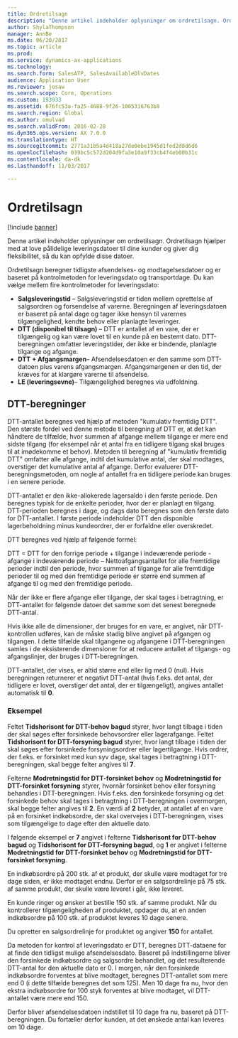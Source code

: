 ```yaml
---
title: Ordretilsagn
description: "Denne artikel indeholder oplysninger om ordretilsagn. Ordretilsagn hjælper med at love pålidelige leveringsdatoer til dine kunder og giver dig fleksibilitet, så du kan opfylde disse datoer."
author: ShylaThompson
manager: AnnBe
ms.date: 06/20/2017
ms.topic: article
ms.prod: 
ms.service: dynamics-ax-applications
ms.technology: 
ms.search.form: SalesATP, SalesAvailableDlvDates
audience: Application User
ms.reviewer: josaw
ms.search.scope: Core, Operations
ms.custom: 193933
ms.assetid: 676fc53a-fa25-4688-9f26-1005316763b8
ms.search.region: Global
ms.author: omulvad
ms.search.validFrom: 2016-02-28
ms.dyn365.ops.version: AX 7.0.0
ms.translationtype: HT
ms.sourcegitcommit: 2771a31b5a4d418a27de0ebe1945d1fed2d8d6d6
ms.openlocfilehash: 039bc5c572d204d9fa3e10a9f33cb4f4eb00b31c
ms.contentlocale: da-dk
ms.lasthandoff: 11/03/2017

---
```


# <a name="order-promising"></a>Ordretilsagn

[!include [banner](../includes/banner.md)]

Denne artikel indeholder oplysninger om ordretilsagn. Ordretilsagn hjælper med at love pålidelige leveringsdatoer til dine kunder og giver dig fleksibilitet, så du kan opfylde disse datoer.

Ordretilsagn beregner tidligste afsendelses- og modtagelsesdatoer og er baseret på kontrolmetoden for leveringsdato og transportdage. Du kan vælge mellem fire kontrolmetoder for leveringsdato:

-   **Salgsleveringstid** – Salgsleveringstid er tiden mellem oprettelse af salgsordren og forsendelse af varerne. Beregningen af leveringsdatoen er baseret på antal dage og tager ikke hensyn til varernes tilgængelighed, kendte behov eller planlagte leveringer.
-   **DTT (disponibel til tilsagn)** – DTT er antallet af en vare, der er tilgængelig og kan være lovet til en kunde på en bestemt dato. DTT-beregningen omfatter leveringstider, der ikke er bindende, planlagte tilgange og afgange.
-   **DTT + Afgangsmargen**– Afsendelsesdatoen er den samme som DTT-datoen plus varens afgangsmargen. Afgangsmargenen er den tid, der kræves for at klargøre varerne til afsendelse.
-   **LE (leveringsevne)**– Tilgængelighed beregnes via udfoldning.

## <a name="atp-calculations"></a>DTT-beregninger
DTT-antallet beregnes ved hjælp af metoden "kumulativ fremtidig DTT". Den største fordel ved denne metode til beregning af DTT er, at det kan håndtere de tilfælde, hvor summen af afgange mellem tilgange er mere end sidste tilgang (for eksempel når et antal fra en tidligere tilgang skal bruges til at imødekomme et behov). Metoden til beregning af "kumulativ fremtidig DTT" omfatter alle afgange, indtil det kumulative antal, der skal modtages, overstiger det kumulative antal af afgange. Derfor evaluerer DTT-beregningsmetoden, om nogle af antallet fra en tidligere periode kan bruges i en senere periode.  

DTT-antallet er den ikke-allokerede lagersaldo i den første periode. Den beregnes typisk for de enkelte perioder, hvor der er planlagt en tilgang. DTT-perioden beregnes i dage, og dags dato beregnes som den første dato for DTT-antallet. I første periode indeholder DTT den disponible lagerbeholdning minus kundeordrer, der er forfaldne eller overskredet.  

DTT beregnes ved hjælp af følgende formel:  

DTT = DTT for den forrige periode + tilgange i indeværende periode - afgange i indeværende periode – Nettoafgangsantallet for alle fremtidige perioder indtil den periode, hvor summen af tilgange for alle fremtidige perioder til og med den fremtidige periode er større end summen af afgange til og med den fremtidige periode.  

Når der ikke er flere afgange eller tilgange, der skal tages i betragtning, er DTT-antallet for følgende datoer det samme som det senest beregnede DTT-antal.  

Hvis ikke alle de dimensioner, der bruges for en vare, er angivet, når DTT-kontrollen udføres, kan de måske stadig blive angivet på afgangen og tilgangen. I dette tilfælde skal tilgangene og afgangene i DTT-beregningen samles i de eksisterende dimensioner for at reducere antallet af tilgangs- og afgangslinjer, der bruges i DTT-beregningen.  

DTT-antallet, der vises, er altid større end eller lig med 0 (nul). Hvis beregningen returnerer et negativt DTT-antal (hvis f.eks. det antal, der tidligere er lovet, overstiger det antal, der er tilgængeligt), angives antallet automatisk til **0**.

### <a name="example"></a>Eksempel

Feltet **Tidshorisont for DTT-behov bagud** styrer, hvor langt tilbage i tiden der skal søges efter forsinkede behovsordrer eller lagerafgange. Feltet **Tidshorisont for DTT-forsyning bagud** styrer, hvor langt tilbage i tiden der skal søges efter forsinkede forsyningsordrer eller lagertilgange. Hvis ordrer, der f.eks. er forsinket med kun syv dage, skal tages i betragtning i DTT-beregningen, skal begge felter angives til **7**.  

Felterne **Modretningstid for DTT-forsinket behov** og **Modretningstid for DTT-forsinket forsyning** styrer, hvornår forsinket behov eller forsyning behandles i DTT-beregningen. Hvis f.eks. den forsinkede forsyning og det forsinkede behov skal tages i betragtning i DTT-beregningen i overmorgen, skal begge felter angives til **2**. En værdi af **2** betyder, at antallet af en vare på en forsinket indkøbsordre, der skal overvejes i DTT-beregningen, vises som tilgængelige to dage efter den aktuelle dato.  

I følgende eksempel er **7** angivet i felterne **Tidshorisont for DTT-behov bagud** og **Tidshorisont for DTT-forsyning bagud**, og **1** er angivet i felterne **Modretningstid for DTT-forsinket behov** og **Modretningstid for DTT-forsinket forsyning**.  

En indkøbsordre på 200 stk. af et produkt, der skulle være modtaget for tre dage siden, er ikke modtaget endnu. Derfor er en salgsordrelinje på 75 stk. af samme produkt, der skulle være leveret i går, ikke leveret.  

En kunde ringer og ønsker at bestille 150 stk. af samme produkt. Når du kontrollerer tilgængeligheden af produktet, opdager du, at en anden indkøbsordre på 100 stk. af produktet leveres 10 dage senere.  

Du opretter en salgsordrelinje for produktet og angiver **150** for antallet.  

Da metoden for kontrol af leveringsdato er DTT, beregnes DTT-dataene for at finde den tidligst mulige afsendelsesdato. Baseret på indstillingerne bliver den forsinkede indkøbsordre og salgsordre behandlet, og det resulterende DTT-antal for den aktuelle dato er 0. I morgen, når den forsinkede indkøbsordre forventes at blive modtaget, beregnes DTT-antallet som mere end 0 (i dette tilfælde beregnes det som 125). Men 10 dage fra nu, hvor den ekstra indkøbsordre for 100 styk forventes at blive modtaget, vil DTT-antallet være mere end 150.  

Derfor bliver afsendelsesdatoen indstillet til 10 dage fra nu, baseret på DTT-beregningen. Du fortæller derfor kunden, at det ønskede antal kan leveres om 10 dage.




